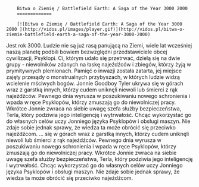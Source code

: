 
        Bitwa o Ziemię / Battlefield Earth: A Saga of the Year 3000 2000 
        =============
        
        [![Bitwa o Ziemię / Battlefield Earth: A Saga of the Year 3000 2000 ](http://vidos.pl/images/player.gif)](http://vidos.pl/bitwa-o-ziemie-battlefield-earth-a-saga-of-the-year-3000-2000)
        
        
 Jest rok 3000. Ludzie nie są już rasą panującą na Ziemi, wiele lat wcześniej naszą planetę podbili bowiem bezwzględni przedstawiciele obcej cywilizacji, Psyklopi. Ci, którym udało się przetrwać, dzielą się na dwie grupy - niewolników zdanych na łaskę najeźdźców i zbiegów, którzy żyją w prymitywnych plemionach. Pamięć o inwazji została zatarta, jej miejsce zajęły przesądy o monstrualnych przybyszach, w których ludzie widzą wcielenie mściwych bogów. Jonnie Goodboy Tyler ukrywa się w górach wraz z garstką innych, którzy cudem uniknęli niewoli lub śmierci z rąk najeźdźców. Pewnego dnia wyrusza w poszukiwaniu nowego schronienia i wpada w ręce Psyklopów, którzy zmuszają go do niewolniczej pracy. Wkrótce Jonnie zwraca na siebie uwagę szefa służby bezpieczeństwa, Terla, który podziwia jego inteligencję i wytrwałość. Chcąc wykorzystać go do własnych celów uczy Jonniego języka Psyklopów i obsługi maszyn. Nie zdaje sobie jednak sprawy, że wiedza ta może obrócić się przeciwko najeźdźcom.  ... się w górach wraz z garstką innych, którzy cudem uniknęli niewoli lub śmierci z rąk najeźdźców. Pewnego dnia wyrusza w poszukiwaniu nowego schronienia i wpada w ręce Psyklopów, którzy zmuszają go do niewolniczej pracy. Wkrótce Jonnie zwraca na siebie uwagę szefa służby bezpieczeństwa, Terla, który podziwia jego inteligencję i wytrwałość. Chcąc wykorzystać go do własnych celów uczy Jonniego języka Psyklopów i obsługi maszyn. Nie zdaje sobie jednak sprawy, że wiedza ta może obrócić się przeciwko najeźdźcom.
    